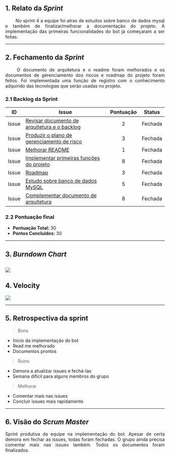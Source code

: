 ## 1. Relato da _Sprint_

<p align="justify">&emsp;&emsp; No sprint 4 a equipe foi atras de estudos sobre banco de dados mysql e também de finalizar/melhorar a documentação do projeto. A implementação das primeiras funcionalidades do bot já começaram a ser feitas.    </p>

------------

## 2. Fechamento da _Sprint_
<p align="justify">&emsp;&emsp; O documento de arquitetura e o readme foram melhorados e os documentos de gerenciamento dos riscos e roadmap do projeto foram feitos. Foi implementada uma função de registro com o conhecimento adquirido das tecnologias que serão usadas no projeto. </p>

### 2.1 Backlog da Sprint

| ID | Issue | Pontuação|Status |
|:--:| ------- | :----: | :----: |
| Issue | [Revisar documento de arquitetura e o backlog](https://github.com/fga-eps-mds/2020-1-DoctorS-Bot/issues/29) |2|Fechada |
| Issue | [Produzir o plano de gerenciamento de risco](https://github.com/fga-eps-mds/2020-1-DoctorS-Bot/issues/32) |3|Fechada |
| Issue | [Melhorar README](https://github.com/fga-eps-mds/2020-1-DoctorS-Bot/issues/33) |1|Fechada |
| Issue | [Implementar primeiras funções do projeto](https://github.com/fga-eps-mds/2020-1-Grupo-5/issues/34) |8|Fechada |
| Issue | [Roadmap](https://github.com/fga-eps-mds/2020-1-Grupo-5/issues/35)|3|Fechada |
| Issue | [Estudo sobre banco de dados MySQL](https://github.com/fga-eps-mds/2020-1-Grupo-5/issues/36) |5|Fechada |
| Issue | [Complementar documento de arquitetura](https://github.com/fga-eps-mds/2020-1-Grupo-5/issues/38) |8|Fechada |

### 2.2 Pontuação final

* __Pontuação Total:__ 30
* __Pontos Concluídos:__ 30

------------

## 3. _Burndown Chart_


![](https://i.ibb.co/dGNt3Sj/Burndowns4.png)
------------

## 4. Velocity

![](https://i.ibb.co/C6WQ5mc/velocitys4.png)

------------

## 5. Retrospectiva da sprint

> Bons
 - Inicio da implementação do bot
 - Read me melhorado
 - Documentos prontos

> Ruins
 - Demora a atualizar issues e fechá-las
 - Semana difícil para alguns membros do grupo

> Melhorar
 - Comentar mais nas issues
 - Concluir issues mais rapidamente
 
------------

## 6. Visão do _Scrum Master_


<p align="justify"> Sprint produtiva da equipe na implementação do bot. Apesar de certa demora em fechar as issues, todas foram fechadas. O grupo ainda precisa comentar mais nas issues também. Todos os documentos foram finalizados.  </p>
